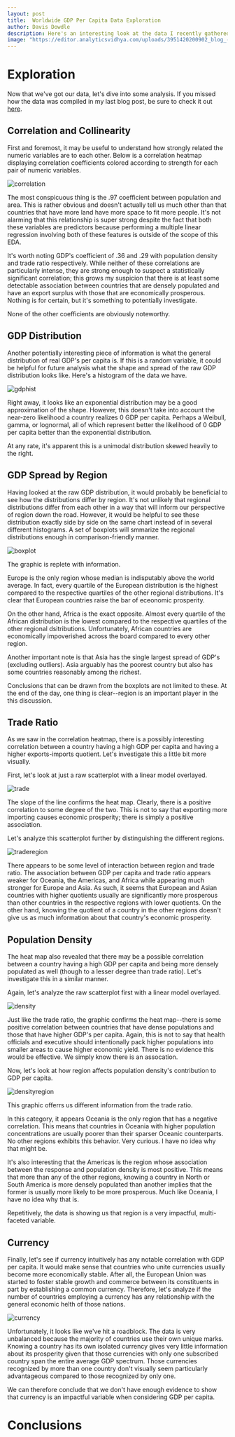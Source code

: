 ```yaml
---
layout: post
title:  Worldwide GDP Per Capita Data Exploration
author: Davis Dowdle
description: Here's an interesting look at the data I recently gathered.
image: "https://editor.analyticsvidhya.com/uploads/3951420200902_blog_-forecasting-with-time-series-models-using-python_pt2_website.png"
--- 
```


# Exploration

Now that we've got our data, let's dive into some analysis. If you missed how the data was compiled in my last blog post, be sure to check it out <a href="https://davisdowdle.github.io/2023/11/21/data-collection.html" target="_blank">here</a>.

## Correlation and Collinearity

First and foremost, it may be useful to understand how strongly related the numeric variables are to each other. Below is a correlation heatmap displaying correlation coefficients colored according to strength for each pair of numeric variables. 

![correlation]({{site.url}}.{{site.baseurl}}/assets/images/correlation.png)

The most conspicuous thing is the .97 coefficient between population and area. This is rather obvious and doesn't actually tell us much other than that countries that have more land have more space to fit more people. It's not alarming that this relationship is super strong despite the fact that both these variables are predictors because performing a multiple linear regression involving both of these features is outside of the scope of this EDA. 

It's worth noting GDP's coefficient of .36 and .29 with population density and trade ratio respectively. While neither of these correlations are particularly intense, they are strong enough to suspect a statistically significant correlation; this grows my suspicion that there is at least some detectable association between countries that are densely populated and have an export surplus with those that are economically prosperous. Nothing is for certain, but it's something to potentially investigate.

None of the other coefficients are obviously noteworthy.

## GDP Distribution

Another potentially interesting piece of information is what the general distribution of real GDP's per capita is. If this is a random variable, it could be helpful for future analysis what the shape and spread of the raw GDP distribution looks like. Here's a histogram of the data we have.

![gdphist]({{site.url}}.{{site.baseurl}}/assets/images/gdphist.png)

Right away, it looks like an exponential distribution may be a good approximation of the shape. However, this doesn't take into account the near-zero likelihood a country realizes 0 GDP per capita. Perhaps a Weibull, gamma, or lognormal, all of which represent better the likelihood of 0 GDP per capita better than the exponential distribution. 

At any rate, it's apparent this is a unimodal distribution skewed heavily to the right. 

## GDP Spread by Region

Having looked at the raw GDP distribution, it would probably be beneficial to see how the distributions differ by region. It's not unlikely that regional distributions differ from each other in a way that will inform our perspective of region down the road. However, it would be helpful to see these distribution exactly side by side on the same chart instead of in several different histograms. A set of boxplots will smmarize the regional distributions enough in comparison-friendly manner.

![boxplot]({{site.url}}.{{site.baseurl}}/assets/images/boxplot.png)

The graphic is replete with information. 

Europe is the only region whose median is indisputably above the world average. In fact, every quartile of the European distribution is the highest compared to the respective quartiles of the other regional distributions. It's clear that European countries raise the bar of eceonomic prosperity.

On the other hand, Africa is the exact opposite. Almost every quartile of the African distribution is the lowest compared to the respective quartiles of the other regional dsitributions. Unfortunately, African countries are economically impoverished across the board compared to every other region.

Another important note is that Asia has the single largest spread of GDP's (excluding outliers). Asia arguably has the poorest country but also has some countries reasonably among the richest. 

Conclusions that can be drawn from the boxplots are not limited to these. At the end of the day, one thing is clear--region is an important player in the this discussion.

## Trade Ratio

As we saw in the correlation heatmap, there is a possibly interesting correlation between a country having a high GDP per capita and having a higher exports-imports quotient. Let's investigate this a little bit more visually. 

First, let's look at just a raw scatterplot with a linear model overlayed. 

![trade]({{site.url}}.{{site.baseurl}}/assets/images/trade.png)

The slope of the line confirms the heat map. Clearly, there is a positive correlation to some degree of the two. This is not to say that exporting more importing causes economic prosperity; there is simply a positive association. 

Let's analyze this scatterplot further by distinguishing the different regions. 

![traderegion]({{site.url}}.{{site.baseurl}}/assets/images/traderegion.png)

There appears to be some level of interaction between region and trade ratio. The association between GDP per capita and trade ratio appears weaker for Oceania, the Americas, and Africa while appearing much stronger for Europe and Asia. As such, it seems that European and Asian countries with higher quotients usually are significantly more prosperous than other countries in the respective regions with lower quotients. On the other hand, knowing the quotient of a country in the other regions doesn't give us as much information about that country's economic prosperity.

## Population Density

The heat map also revealed that there may be a possible correlation between a country having a high GDP per capita and being more densely populated as well (though to a lesser degree than trade ratio). Let's investigate this in a similar manner. 

Again, let's analyze the raw scatterplot first with a linear model overlayed.

![density]({{site.url}}.{{site.baseurl}}/assets/images/density.png)

Just like the trade ratio, the graphic confirms the heat map--there is some positive correlation between countries that have dense populations and those that have higher GDP's per capita. Again, this is not to say that health officials and executive should intentionally pack higher populations into smaller areas to cause higher economic yield. There is no evidence this would be effective. We simply know there is an assocation.

Now, let's look at how region affects population density's contribution to GDP per capita.

![densityregion]({{site.url}}.{{site.baseurl}}/assets/images/densityregion.png)

This graphic offerrs us different information from the trade ratio. 

In this category, it appears Oceania is the only region that has a negative correlation. This means that countries in Oceania with higher population concentrations are usually poorer than their sparser Oceanic counterparts. No other regions exhibits this behavior. Very curious. I have no idea why that might be. 

It's also interesting that the Americas is the region whose association between the response and population density is most positive. This means that more than any of the other regions, knowing a country in North or South America is more densely populated than another implies that the former is usually more likely to be more prosperous. Much like Oceania, I have no idea why that is. 

Repetitively, the data is showing us that region is a very impactful, multi-faceted variable. 

## Currency

Finally, let's see if currency intuitively has any notable correlation with GDP per capita. It would make sense that countries who unite currencies usually become more economically stable. After all, the European Union was started to foster stable growth and commerce between its constituents in part by establishing a common currency. Therefore, let's analyze if the number of countries employing a currency has any relationship with the general economic helth of those nations.

![currency]({{site.url}}.{{site.baseurl}}/assets/images/currency.png)

Unfortunately, it looks like we've hit a roadblock. The data is very unbalanced because the majority of countries use their own unique marks. Knowing a country has its own isolated currency gives very little information about its prosperity given that those currencies with only one subscribed country span the entire average GDP spectrum. Those currencies recognized by more than one country don't visually seem particularly advantageous compared to those recognized by only one. 

We can therefore conclude that we don't have enough evidence to show that currency is an impactful variable when considering GDP per capita.

# Conclusions

